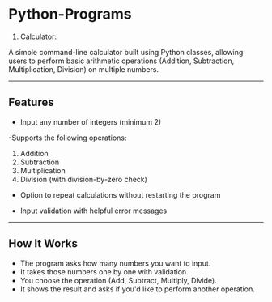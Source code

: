 # Python-Programs

1. Calculator:

A simple command-line calculator built using Python classes, allowing users to perform basic arithmetic operations (Addition, Subtraction, Multiplication, Division) on multiple numbers.

--------
Features
--------
- Input any number of integers (minimum 2)

-Supports the following operations:
1. Addition
2. Subtraction
3. Multiplication
4. Division (with division-by-zero check)

- Option to repeat calculations without restarting the program

- Input validation with helpful error messages

------------
How It Works
------------
- The program asks how many numbers you want to input.
- It takes those numbers one by one with validation.
- You choose the operation (Add, Subtract, Multiply, Divide).
- It shows the result and asks if you'd like to perform another operation.
